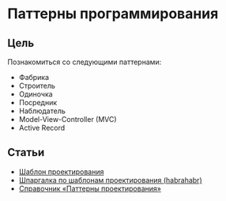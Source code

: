 # Паттерны программирования


## Цель
Познакомиться со следующими паттернами:
- Фабрика
- Строитель
- Одиночка
- Посредник
- Наблюдатель
- Model-View-Controller (MVC)
- Active Record


## Статьи
- [Шаблон проектирования](https://ru.wikipedia.org/wiki/%D0%A8%D0%B0%D0%B1%D0%BB%D0%BE%D0%BD_%D0%BF%D1%80%D0%BE%D0%B5%D0%BA%D1%82%D0%B8%D1%80%D0%BE%D0%B2%D0%B0%D0%BD%D0%B8%D1%8F)
- [Шпаргалка по шаблонам проектирования (habrahabr)](https://habrahabr.ru/post/210288/)
- [Справочник «Паттерны проектирования»](http://design-pattern.ru/)
